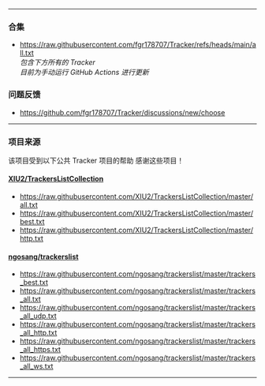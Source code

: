 ****

### 合集 
* https://raw.githubusercontent.com/fgr178707/Tracker/refs/heads/main/all.txt<br>
*包含下方所有的 Tracker <br>目前为手动运行 GitHub Actions 进行更新*
### 问题反馈 
* https://github.com/fgr178707/Tracker/discussions/new/choose
---

### 项目来源

该项目受到以下公共 Tracker 项目的帮助 感谢这些项目！

#### [XIU2/TrackersListCollection](https://github.com/XIU2/TrackersListCollection)
* https://raw.githubusercontent.com/XIU2/TrackersListCollection/master/all.txt
* https://raw.githubusercontent.com/XIU2/TrackersListCollection/master/best.txt
* https://raw.githubusercontent.com/XIU2/TrackersListCollection/master/http.txt

#### [ngosang/trackerslist](https://github.com/ngosang/trackerslist)
* https://raw.githubusercontent.com/ngosang/trackerslist/master/trackers_best.txt
* https://raw.githubusercontent.com/ngosang/trackerslist/master/trackers_all.txt
* https://raw.githubusercontent.com/ngosang/trackerslist/master/trackers_all_udp.txt
* https://raw.githubusercontent.com/ngosang/trackerslist/master/trackers_all_http.txt
* https://raw.githubusercontent.com/ngosang/trackerslist/master/trackers_all_https.txt
* https://raw.githubusercontent.com/ngosang/trackerslist/master/trackers_all_ws.txt

****
